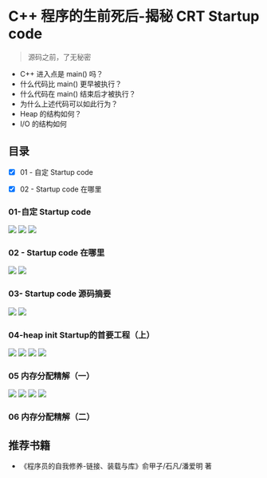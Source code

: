 # C++ 程序的生前死后-揭秘 CRT Startup code

> 源码之前，了无秘密

+ C++ 进入点是 main() 吗？
+ 什么代码比 main() 更早被执行？
+ 什么代码在 main() 结束后才被执行？
+ 为什么上述代码可以如此行为？ 
+ Heap 的结构如何？
+ I/O 的结构如何

## 目录

+ [X] 01 - 自定 Startup code 
+ [X] 02 - Startup code 在哪里



### 01-自定 Startup code

![](./imgs/自定%20Startup%20Code%2001.png)
![](./imgs/自定%20Startup%20Code%2002.png)
![](./imgs/自定%20Startup%20Code%2003.png)

### 02 - Startup code 在哪里

![](./imgs/Startup%20code%20在哪里%2001.png)
![](./imgs/Startup%20code%20在哪里%2002.png)

### 03- Startup code 源码摘要

![](./imgs/mainCRTStartup%2001.png)
![](./imgs/mainCRTStartup%2002.png)

### 04-heap init Startup的首要工程（上）

![](./imgs/heap%20init%2001.png)
![](./imgs/heap%20init%2002.png)
![](./imgs/heap%20init%2003.png)
![](./imgs/heap%20init%2004.png)

### 05 内存分配精解（一）

![](./imgs/内存分配%2001.png)
![](./imgs/内存分配%2002.png)
![](./imgs/内存分配%2003.png)
![](./imgs/内存分配%2004.png)

### 06 内存分配精解（二）

## 推荐书籍

+ 《程序员的自我修养-链接、装载与库》俞甲子/石凡/潘爱明 著
